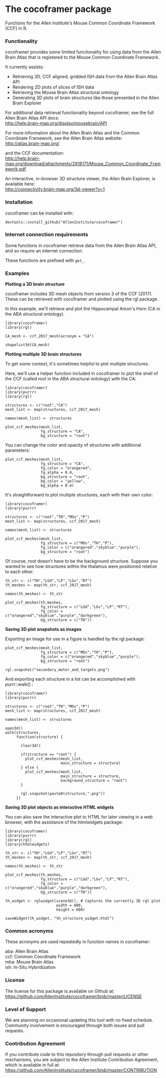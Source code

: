 # The cocoframer package
Functions for the Allen Institute's Mouse Common Coordinate Framework (CCF) in R.

### Functionality
cocoframer provides some limited funcitonality for using data from the Allen Brain Atlas that is registered to the Mouse Common Coordinate Framework.  

It currently assists:  
* Retrieving 3D, CCF aligned, gridded ISH data from the Allen Brain Atlas API  
* Rendering 2D plots of slices of ISH data  
* Retrieving the Mouse Brain Atlas structural ontology  
* Generating 3D plots of brain structures like those presented in the Allen Brain Explorer  

For additional data retrieval functionality beyond cocoframer, see the full Allen Brain Atlas API docs:  
http://help.brain-map.org/display/mousebrain/API  

For more information about the Allen Brain Atlas and the Common Coordinate Framework, see the Allen Brain Atlas website:  
http://atlas.brain-map.org/  

and the CCF documentation:  
http://help.brain-map.org/download/attachments/2818171/Mouse_Common_Coordinate_Framework.pdf  

An interactive, in-browser 3D structure viewer, the Allen Brain Explorer, is available here:  
http://connectivity.brain-map.org/3d-viewer?v=1

### Installation

cocoframer can be installed with:
```
devtools::install_github("AllenInstitute/cocoframer")
```

### Internet connection requirements

Some functions in cocoframer retrieve data from the Allen Brain Atlas API, and so require an internet connection.  

These functions are prefixed with `get_`.

### Examples

**Plotting a 3D brain structure**  

cocoframer includes 3D mesh objects from version 3 of the CCF (2017). These can be retrieved with cocoframer and plotted using the rgl package.  

In this example, we'll retrieve and plot the Hippocampal Amon's Horn (CA in the ABA structural ontology).
```
library(cocoframer)
library(rgl)

CA_mesh <- ccf_2017_mesh(acronym = "CA")

shapelist3d(CA_mesh)
```

**Plotting multiple 3D brain structures**  

To get some context, it's sometimes helpful to plot multiple structures.  

Here, we'll use a helper function included in cocoframer to plot the shell of the CCF (called root in the ABA structural ontology) with the CA:  
```
library(cocoframer)
library(purrr)
library(rgl)

structures <- c("root","CA")
mesh_list <- map(structures, ccf_2017_mesh)

names(mesh_list) <- structures

plot_ccf_meshes(mesh_list,
                fg_structure = "CA",
                bg_structure = "root")
```

You can change the color and opacity of structures with additional parameters:

```
plot_ccf_meshes(mesh_list,
                fg_structure = "CA",
                fg_color = "orangered",
                fg_alpha = 0.4,
                bg_structure = "root",
                bg_color = "yellow",
                bg_alpha = 0.4)
```

It's straightforward to plot multiple structures, each with their own color:
```
library(cocoframer)
library(purrr)

structures <- c("root","TH","MOs","P")
mesh_list <- map(structures, ccf_2017_mesh)

names(mesh_list) <- structures

plot_ccf_meshes(mesh_list,
                fg_structure = c("MOs","TH","P"),
                fg_color = c("orangered","skyblue","purple"),
                bg_structure = "root")

```

Of course, root doesn't have to be the background structure. Suppose you wanted to see how structures within the thalamus were positioned relative to each other:
```
th_str <- c("TH","LGd","LP","LGv","RT")
th_meshes <- map(th_str, ccf_2017_mesh)

names(th_meshes) <- th_str

plot_ccf_meshes(th_meshes,
                fg_structure = c("LGd","LGv","LP","RT"),
                fg_color = c("orangered","skyblue","purple","darkgreen"),
                bg_structure = c("TH"))

```
**Saving 3D plot snapshots as images**  

Exporting an image for use in a figure is handled by the rgl package:
```
plot_ccf_meshes(mesh_list,
                fg_structure = c("MOs","TH","P"),
                fg_color = c("orangered","skyblue","purple"),
                bg_structure = "root")

rgl.snapshot("secondary_motor_and_targets.png")
```


And exporting each structure in a list can be accomplished with purrr::walk() :
```
library(cocoframer)
library(purrr)

structures <- c("root","TH","MOs","P")
mesh_list <- map(structures, ccf_2017_mesh)

names(mesh_list) <- structures

open3d()
walk(structures,
     function(structure) {
     
       clear3d()
       
       if(structure == "root") {
         plot_ccf_meshes(mesh_list,
                         main_structure = structure)
       } else {
         plot_ccf_meshes(mesh_list,
                         main_structure = structure,
                         background_structure = "root")
       }
       
       rgl.snapshot(paste0(structure,".png"))
     })
```
**Saving 3D plot objects as interactive HTML widgets**  

You can also save the interactive plot to HTML for later viewing in a web browser, with the assistance of the htmlwidgets package:
```
library(cocoframer)
library(purrr)
library(rgl)
library(htmlwidgets)

th_str <- c("TH","LGd","LP","LGv","RT")
th_meshes <- map(th_str, ccf_2017_mesh)

names(th_meshes) <- th_str

plot_ccf_meshes(th_meshes,
                fg_structure = c("LGd","LGv","LP","RT"),
                fg_color = c("orangered","skyblue","purple","darkgreen"),
                bg_structure = c("TH"))
                
th_widget <- rglwidget(scene3d(), # Captures the currently 3D rgl plot
                       width = 600, 
                       height = 600)

saveWidget(th_widget, "th_structure_widget.html")
```
### Common acronyms

These acronyms are used repeatedly in function names in cocoframer:  

aba: Allen Brain Atlas  
ccf: Common Coordinate Framework  
mba: Mouse Brain Atlas  
ish: In-Situ Hybridization  

### License

The license for this package is available on Github at: https://github.com/AllenInstitute/cocoframer/blob/master/LICENSE

### Level of Support

We are planning on occasional updating this tool with no fixed schedule. Community involvement is encouraged through both issues and pull requests.

### Contribution Agreement

If you contribute code to this repository through pull requests or other mechanisms, you are subject to the Allen Institute Contribution Agreement, which is available in full at: https://github.com/AllenInstitute/cocoframer/blob/master/CONTRIBUTION

